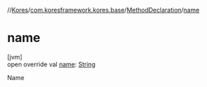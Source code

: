 //[Kores](../../../index.md)/[com.koresframework.kores.base](../index.md)/[MethodDeclaration](index.md)/[name](name.md)

# name

[jvm]\
open override val [name](name.md): [String](https://kotlinlang.org/api/latest/jvm/stdlib/kotlin/-string/index.html)

Name
